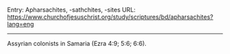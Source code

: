 Entry: Apharsachites, -sathchites, -sites
URL: https://www.churchofjesuschrist.org/study/scriptures/bd/apharsachites?lang=eng

---

Assyrian colonists in Samaria (Ezra 4:9; 5:6; 6:6).
